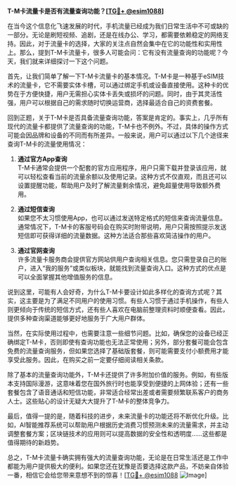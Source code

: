 **T-M卡流量卡是否有流量查询功能？[[TG💪+ @esim1088](https://t.me/s/esim1088)]**

在当今这个信息化飞速发展的时代，手机流量已经成为我们日常生活中不可或缺的一部分。无论是刷短视频、追剧，还是在线办公、学习，都需要依赖稳定的网络支持。因此，对于流量卡的选择，大家的关注点自然会集中在它的功能性和实用性上。那么，提到T-M卡流量卡，很多人可能会问：它有没有流量查询的功能呢？今天，我们就来详细探讨一下这个问题。

首先，让我们简单了解一下T-M卡流量卡的基本情况。T-M卡是一种基于eSIM技术的流量卡，它不需要实体卡槽，可以通过绑定手机或设备直接使用。这种卡的优势在于方便快捷，用户无需担心实体卡丢失或损坏的问题。同时，由于其灵活性强，用户可以根据自己的需求随时切换运营商，选择最适合自己的资费套餐。

回到正题，关于T-M卡是否具备流量查询功能，答案是肯定的。事实上，几乎所有现代的流量卡都提供了流量查询的功能，T-M卡也不例外。不过，具体的操作方式可能会因品牌和设备的不同而有所差异。一般来说，用户可以通过以下几个途径来查询T-M卡的流量使用情况：

1. **通过官方App查询**  
   T-M卡通常会提供一个配套的官方应用程序，用户只需下载并登录该应用，就可以轻松查看当前的流量余额以及使用记录。这种方式不仅直观，而且还可以设置提醒功能，帮助用户及时了解流量剩余情况，避免超量使用导致额外费用。

2. **通过短信查询**  
   如果您不太习惯使用App，也可以通过发送特定格式的短信来查询流量信息。通常情况下，T-M卡的客服号码会在购买时附带说明，用户只需按照提示发送短信即可获得详细的流量数据。这种方法适合那些喜欢简洁操作的用户。

3. **通过官网查询**  
   许多流量卡服务商会提供官方网站供用户查询相关信息。您只需登录自己的账户，进入“我的服务”或类似板块，就能找到流量查询入口。这种方式的优点是可以全面掌握其他增值服务的信息。

说到这里，可能有人会好奇，为什么T-M卡要设计如此多样化的查询方式呢？其实，这主要是为了满足不同用户的使用习惯。有些人习惯于通过手机操作，有些人则更倾向于传统的短信方式，还有些人喜欢在电脑前整理资料时顺便查看。因此，提供多种查询渠道能够更好地服务于广大用户群体。

当然，在实际使用过程中，也需要注意一些细节问题。比如，确保您的设备已经正确绑定T-M卡，否则即使有查询功能也无法正常使用；另外，部分套餐可能会包含免费的流量查询服务，但如果您选择了基础版套餐，则可能需要支付小额费用才能享受此服务。因此，在购买之前一定要仔细阅读相关条款。

除了基本的流量查询功能外，T-M卡还提供了许多附加价值的服务。例如，有些版本支持国际漫游，这意味着您在国外旅行时也能享受到便捷的上网体验；还有一些套餐包含了语音通话和短信功能，非常适合经常出差或者需要频繁联系客户的商务人士。这些贴心的设计无疑大大提升了T-M卡的整体竞争力。

最后，值得一提的是，随着科技的进步，未来流量卡的功能还将不断优化升级。比如，AI智能推荐系统可以帮助用户根据历史消费习惯预测未来的流量需求，并主动调整套餐方案；区块链技术的应用则可以提高数据的安全性和透明度……这些都是值得期待的新趋势。

总之，T-M卡流量卡确实拥有强大的流量查询功能，无论是在日常生活还是工作中都能为用户提供极大的便利。如果您还在犹豫是否要选择这款产品，不妨亲自体验一番，相信它会给您带来意想不到的惊喜！[[TG💪+ @esim1088](https://t.me/s/esim1088) ![Image](https://i.postimg.cc/4NQfJmqS/Snipaste-2025-05-13-00-14-12.png)]